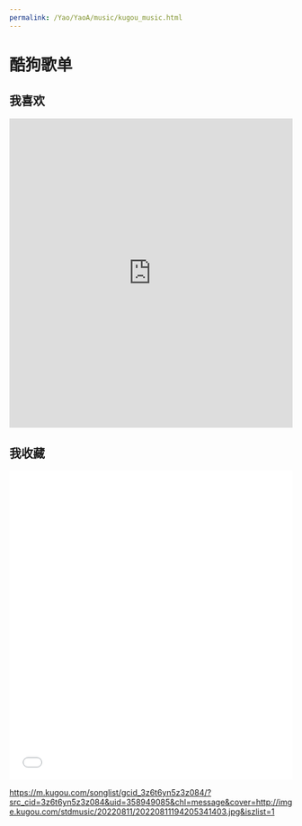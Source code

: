 ```yaml
---
permalink: /Yao/YaoA/music/kugou_music.html
---
```


# 酷狗歌单

## 我喜欢

<iframe frameborder="no" border="0" marginwidth="0" marginheight="0" width=100% height=550 src="https://m.kugou.com/songlist/gcid_3z6t6yn5z3z084/?src_cid=3z6t6yn5z3z084&uid=358949085&chl=message&cover=http://imge.kugou.com/stdmusic/20220811/20220811194205341403.jpg&iszlist=1"></iframe>

## 我收藏

<iframe frameborder="no" border="0" marginwidth="0" marginheight="0" width=100% height=550 src="//m.kugou.com/songlist/gcid_3z6t6yn5z3z084/?src_cid=3z6t6yn5z3z084&auto=0&height=430"></iframe>

https://m.kugou.com/songlist/gcid_3z6t6yn5z3z084/?src_cid=3z6t6yn5z3z084&uid=358949085&chl=message&cover=http://imge.kugou.com/stdmusic/20220811/20220811194205341403.jpg&iszlist=1
